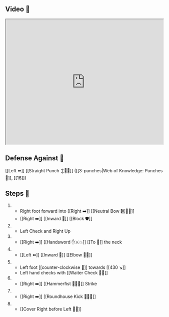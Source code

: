 ## Video 🎥

<iframe src="https://www.youtube.com/embed/uGtlfiYATKY" width="100%" height="400"></iframe>

## Defense Against 🤺

[[Left ⬅️]] [[Straight Punch ↕️👊💥]] ([[3-punches|Web of Knowledge: Punches 👊]], [[16]])

## Steps 👣

1. - Right foot forward into [[Right ➡️]] [[Neutral Bow 0️⃣🧍‍♂️]] 
    - [[Right ➡️]] [[Inward 🔽]] [[Block 🛡️]]
2. - Left Check and Right Up
3. - [[Right ➡️]] [[Handsword ✋⚔️💥]] [[To 🎯]] the neck
4. - [[Left ⬅️]] [[Inward 🔽]] [[Elbow 💪💥]]
5. - Left foot [[counter-clockwise 🔄]] towards [[430 ↘️]]
    - Left hand checks with [[Waiter Check 🧑‍🍳]]
6. - [[Right ➡️]] [[Hammerfist 🔨✊💥]] Strike
7. - [[Right ➡️]] [[Roundhouse Kick 🔄🦶💥]]
8. - [[Cover Right before Left 🦶🔄]]
